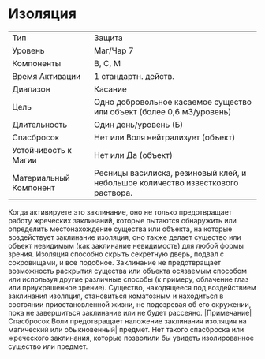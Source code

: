
# Изоляция

| | |
|---|---|
|Тип|Защита|
|Уровень| Маг/Чар 7|
|Компоненты| В, С, М|
|Время Активации| 1 стандартн. действ.|
|Диапазон| Касание|
|Цель| Одно добровольное касаемое существо или объект (более 0,6 м3/уровень)|
|Длительность| Один день/уровень (Б)|
|Спасбросок| Нет или Воля нейтрализует  (объект)|
|Устойчивость к Магии| Нет или Да (объект)|
|Материальный Компонент| Ресницы василиска, резиновый клей, и небольшое количество известкового раствора.|

Когда активируете это заклинание, оно не только предотвращает работу жреческих заклинаний, которые пытаются обнаружить или определить местонахождение существа или объекта, на которые воздействует заклинание изоляция, оно также делает существо или объект невидимым (как заклинание невидимость) для любой формы зрения. Изоляция способно скрыть секретную дверь, подвал с сокровищами, и все подобное. Заклинание не предотвращает возможность раскрытия существа или объекта осязаемым способом или используя другие различные способы (к примеру, облачение глаз или приукрашенное зрение). Существо, находящееся под воздействием заклинания изоляция, становиться коматозным и находиться в состоянии приостановленной жизни, не подозревая об его окружении, пока не завершиться заклинание или не будет рассеяно. |Примечание| Спасбросок Воли предотвращает наложение заклинания изоляция на магический или обыкновенный| предмет. Нет такого спасброска или жреческого заклинания, которые позволили бы увидеть изолированное существо или предмет.
